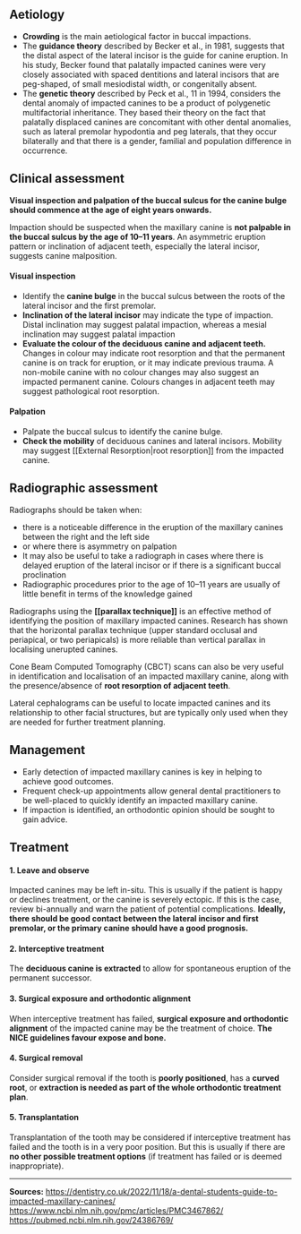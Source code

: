 ## Aetiology
* **Crowding** is the main aetiological factor in buccal impactions.
* The **guidance theory** described by Becker et al., in 1981, suggests that the distal aspect of the lateral incisor is the guide for canine eruption. In his study, Becker found that palatally impacted canines were very closely associated with spaced dentitions and lateral incisors that are peg-shaped, of small mesiodistal width, or congenitally absent.
* The **genetic theory** described by Peck et al., 11 in 1994, considers the dental anomaly of impacted canines to be a product of polygenetic multifactorial inheritance. They based their theory on the fact that palatally displaced canines are concomitant with other dental anomalies, such as lateral premolar hypodontia and peg laterals, that they occur bilaterally and that there is a gender, familial and population difference in occurrence.

## Clinical assessment

**Visual inspection and palpation of the buccal sulcus for the canine bulge should commence at the age of eight years onwards.**

Impaction should be suspected when the maxillary canine is **not palpable in the buccal sulcus by the age of 10–11 years**. An asymmetric eruption pattern or inclination of adjacent teeth, especially the lateral incisor, suggests canine malposition.

#### Visual inspection
* Identify the **canine bulge** in the buccal sulcus between the roots of the lateral incisor and the first premolar.
* **Inclination of the lateral incisor** may indicate the type of impaction. Distal inclination may suggest palatal impaction, whereas a mesial inclination may suggest palatal impaction
* **Evaluate the colour of the deciduous canine and adjacent teeth.** Changes in colour may indicate root resorption and that the permanent canine is on track for eruption, or it may indicate previous trauma. A non-mobile canine with no colour changes may also suggest an impacted permanent canine. Colours changes in adjacent teeth may suggest pathological root resorption.

#### Palpation
* Palpate the buccal sulcus to identify the canine bulge.
* **Check the mobility** of deciduous canines and lateral incisors. Mobility may suggest [[External Resorption|root resorption]] from the impacted canine. 

## Radiographic assessment
Radiographs should be taken when:
* there is a noticeable difference in the eruption of the maxillary canines between the right and the left side
* or where there is asymmetry on palpation
* It may also be useful to take a radiograph in cases where there is delayed eruption of the lateral incisor or if there is a significant buccal proclination
* Radiographic procedures prior to the age of 10–11 years are usually of little benefit in terms of the knowledge gained

Radiographs using the **[[parallax technique]]** is an effective method of identifying the position of maxillary impacted canines. Research has shown that the horizontal parallax technique (upper standard occlusal and periapical, or two periapicals) is more reliable than vertical parallax in localising unerupted canines.

Cone Beam Computed Tomography (CBCT) scans can also be very useful in identification and localisation of an impacted maxillary canine, along with the presence/absence of **root resorption of adjacent teeth**.

Lateral cephalograms can be useful to locate impacted canines and its relationship to other facial structures, but are typically only used when they are needed for further treatment planning.

## Management
* Early detection of impacted maxillary canines is key in helping to achieve good outcomes.
* Frequent check-up appointments allow general dental practitioners to be well-placed to quickly identify an impacted maxillary canine.
* If impaction is identified, an orthodontic opinion should be sought to gain advice.

## Treatment

#### 1. Leave and observe
Impacted canines may be left in-situ. This is usually if the patient is happy or declines treatment, or the canine is severely ectopic. If this is the case, review bi-annually and warn the patient of potential complications. **Ideally, there should be good contact between the lateral incisor and first premolar, or the primary canine should have a good prognosis.**

#### 2. Interceptive treatment
The **deciduous canine is extracted** to allow for spontaneous eruption of the permanent successor.

#### 3. Surgical exposure and orthodontic alignment
When interceptive treatment has failed, **surgical exposure and orthodontic alignment** of the impacted canine may be the treatment of choice. **The NICE guidelines favour expose and bone.**

#### 4. Surgical removal
Consider surgical removal if the tooth is **poorly positioned**, has a **curved root**, or **extraction is needed as part of the whole orthodontic treatment plan**.

#### 5. Transplantation
Transplantation of the tooth may be considered if interceptive treatment has failed and the tooth is in a very poor position. But this is usually if there are **no other possible treatment options** (if treatment has failed or is deemed inappropriate).

---

**Sources:**
https://dentistry.co.uk/2022/11/18/a-dental-students-guide-to-impacted-maxillary-canines/
https://www.ncbi.nlm.nih.gov/pmc/articles/PMC3467862/
https://pubmed.ncbi.nlm.nih.gov/24386769/

